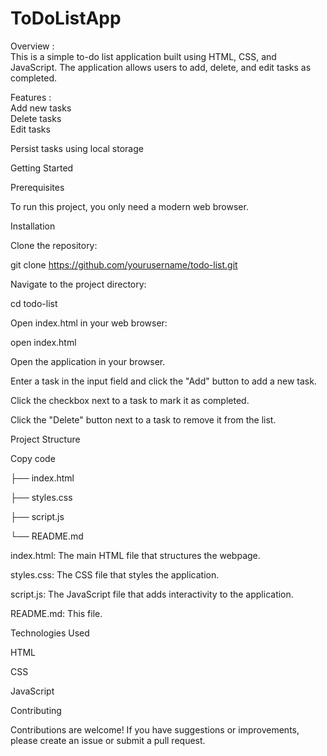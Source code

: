# ToDoListApp
 
Overview : <br>
This is a simple to-do list application built using HTML, CSS, and JavaScript. The application allows users to add, delete, and edit tasks as completed.

Features : <br>
Add new tasks <br>
Delete tasks<br>
Edit tasks<br>


Persist tasks using local storage<br>




Getting Started<br>

Prerequisites<br>

To run this project, you only need a modern web browser.<br>


Installation<br>

Clone the repository:<br>

git clone https://github.com/yourusername/todo-list.git<br>


Navigate to the project directory:<br>

cd todo-list<br>

Open index.html in your web browser:<br>


open index.html<br>


Open the application in your browser.<br>

Enter a task in the input field and click the "Add" button to add a new task.<br>

Click the checkbox next to a task to mark it as completed.<br>

Click the "Delete" button next to a task to remove it from the list.<br>


Project Structure<br>

Copy code<br>

├── index.html<br>

├── styles.css<br>

├── script.js<br>

└── README.md<br>


index.html: The main HTML file that structures the webpage.<br>

styles.css: The CSS file that styles the application.<br>

script.js: The JavaScript file that adds interactivity to the application.<br>

README.md: This file.<br>


Technologies Used<br>

HTML<br>

CSS<br>

JavaScript<br>

Contributing<br>

Contributions are welcome! If you have suggestions or improvements, please create an issue or submit a pull request.<br>




